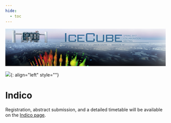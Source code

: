 ```yaml
---
hide:
  - toc
---
```


![2017 Spring Collaboration Meeting](CollabSpring2017_banner_2-20-17.jpg)


![ ](indico.jpg){: align="left" style=""}

# Indico

Registration, abstract submission, and a detailed timetable will be available on the [Indico page](https://events.icecube.wisc.edu/conferenceDisplay.py?confId=83).